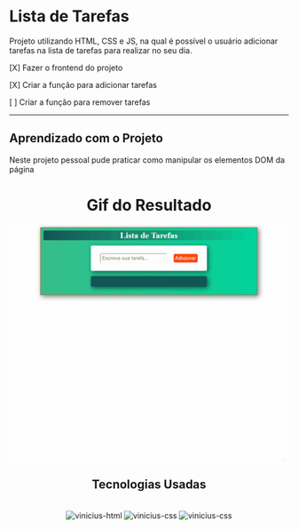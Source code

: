 # Lista de Tarefas

Projeto utilizando HTML, CSS e JS, na qual é possível o usuário adicionar tarefas na lista de tarefas para realizar no seu dia.

[X] Fazer o frontend do projeto

[X] Criar a função para adicionar tarefas

[ ] Criar a função para remover tarefas

<hr>

## Aprendizado com o Projeto
Neste projeto pessoal pude praticar como manipular os elementos DOM da página

<h1 align="center">Gif do Resultado</h1>
<div align="center">
<img align="center" alt="Print do resultado das operações aritméticas em PHP" width="500" src="gif-projeto-lista-tarefas.gif">
</div>

<h2 align="center">Tecnologias Usadas</h2>
<div align="center">
     <div style="display: inline_block margin-left:auto margin-rigth:auto"><br>
        <img align="lef" alt="vinicius-html" height="40 widht="50" src="https://cdn.jsdelivr.net/gh/devicons/devicon/icons/html5/html5-plain-wordmark.svg" />
        <img align="lef" alt="vinicius-css" height="40 widht="50" src="https://cdn.jsdelivr.net/gh/devicons/devicon/icons/css3/css3-plain-wordmark.svg" />
        <img align="lef" alt="vinicius-css" height="40 widht="50" src="https://cdn.jsdelivr.net/gh/devicons/devicon/icons/javascript/javascript-original.svg" />        
    </div>
</div>

